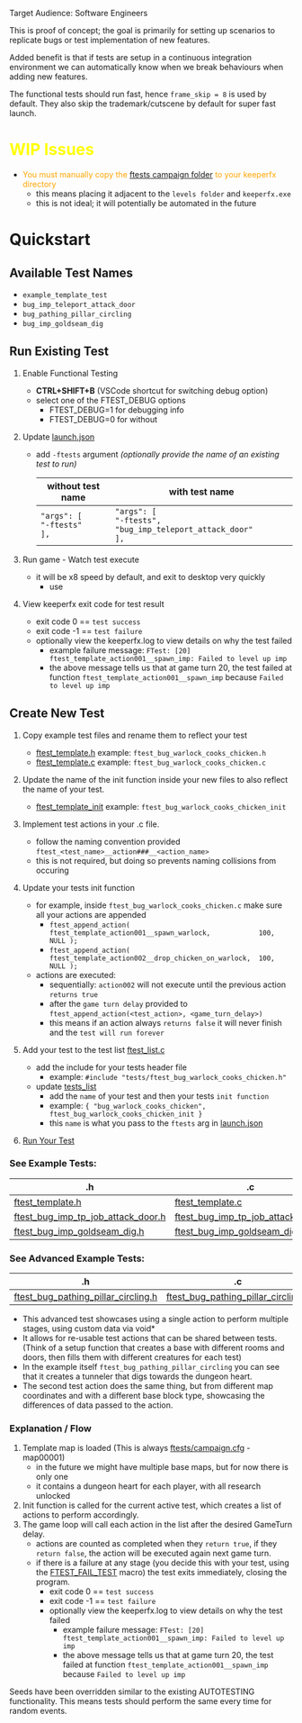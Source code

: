 Target Audience: Software Engineers

This is proof of concept; the goal is primarily for setting up scenarios to replicate bugs or test implementation of new features.

Added benefit is that if tests are setup in a continuous integration environment we can automatically know when we break behaviours when adding new features.

The functional tests should run fast, hence `frame_skip = 8` is used by default.
They also skip the trademark/cutscene by default for super fast launch.

# <span style="color:yellow">WIP Issues</span>

- <span style="color:orange">You must manually copy the [ftests campaign folder](../../ftests/) to your keeperfx directory</span>
    - this means placing it adjacent to the `levels folder` and `keeperfx.exe`
    - this is not ideal; it will potentially be automated in the future

# Quickstart

## Available Test Names

- `example_template_test`
- `bug_imp_teleport_attack_door`
- `bug_pathing_pillar_circling`
- `bug_imp_goldseam_dig`

## Run Existing Test

1. Enable Functional Testing
    - <b>CTRL+SHIFT+B</b> (VSCode shortcut for switching debug option)
    - select one of the FTEST_DEBUG options
        - FTEST_DEBUG=1 for debugging info
        - FTEST_DEBUG=0 for without
2. Update [launch.json](../../.vscode/launch.json)
    - add `-ftests` argument *(optionally provide the name of an existing test to run)*

        | without test name | with test name |
        |----------|-------------|
        | `"args": [`<br/>`"-ftests"`<br/>`],` | `"args": [`<br/>`"-ftests", "bug_imp_teleport_attack_door"`<br/>`],` |

3. Run game - Watch test execute
    - it will be x8 speed by default, and exit to desktop very quickly
        - use
4. View keeperfx exit code for test result
    - exit code 0 == `test success`
    - exit code -1 == `test failure`
    - optionally view the keeperfx.log to view details on why the test failed
        - example failure message: `FTest: [20] ftest_template_action001__spawn_imp: Failed to level up imp`
        - the above message tells us that at game turn 20, the test failed at function `ftest_template_action001__spawn_imp` because `Failed to level up imp`

## Create New Test

1. Copy example test files and rename them to reflect your test
    - [ftest_template.h](./tests/ftest_template.h) example: `ftest_bug_warlock_cooks_chicken.h`
    - [ftest_template.c](./tests/ftest_template.c) example: `ftest_bug_warlock_cooks_chicken.c`
2. Update the name of the init function inside your new files to also reflect the name of your test.
    - [ftest_template_init](./tests/ftest_template.h#L17) example: `ftest_bug_warlock_cooks_chicken_init`
3. Implement test actions in your .c file.
    - follow the naming convention provided `ftest_<test_name>__action###__<action_name>`
    - this is not required, but doing so prevents naming collisions from occuring
4. Update your tests init function
    - for example, inside `ftest_bug_warlock_cooks_chicken.c` make sure all your actions are appended
        - `ftest_append_action( ftest_template_action001__spawn_warlock,            100, NULL );`
        - `ftest_append_action( ftest_template_action002__drop_chicken_on_warlock,  100, NULL );`
    - actions are executed:
        - sequentially: `action002` will not execute until the previous action `returns true`
        - after the `game turn delay` provided to `ftest_append_action(<test_action>, <game_turn_delay>)`
        - this means if an action always `returns false` it will never finish and the `test will run forever`
     
5. Add your test to the test list [ftest_list.c](./ftest_list.c)
    - add the include for your tests header file
        - example: `#include "tests/ftest_bug_warlock_cooks_chicken.h"`
    - update [tests_list](./ftest_list.c#L29)
        - add the `name` of your test and then your tests `init function`
        - example: `{ "bug_warlock_cooks_chicken", ftest_bug_warlock_cooks_chicken_init }`
        - this `name` is what you pass to the `ftests` arg in [launch.json](../../.vscode/launch.json)
6. [Run Your Test](#run-existing-test)

###  See Example Tests:

| .h | .c |
|----------------------------------------|----------------------------------------|
| [ftest_template.h](./tests/ftest_template.h) | [ftest_template.c](./tests/ftest_template.c) |
| [ftest_bug_imp_tp_job_attack_door.h](./tests/ftest_bug_imp_tp_job_attack_door.h) | [ftest_bug_imp_tp_job_attack_door.c](./tests/ftest_bug_imp_tp_job_attack_door.c) |
| [ftest_bug_imp_goldseam_dig.h](./tests/ftest_bug_imp_goldseam_dig.h) | [ftest_bug_imp_goldseam_dig.c](./tests/ftest_bug_imp_goldseam_dig.c) |

### See Advanced Example Tests:

| .h | .c |
|----------------------------------------|----------------------------------------|
| [ftest_bug_pathing_pillar_circling.h](./tests/ftest_bug_pathing_pillar_circling.h) | [ftest_bug_pathing_pillar_circling.c](./tests/ftest_bug_pathing_pillar_circling.c) |

- This advanced test showcases using a single action to perform multiple stages, using custom data via void*
- It allows for re-usable test actions that can be shared between tests. (Think of a setup function that creates a base with different rooms and doors, then fills them with different creatures for each test)
- In the example itself `ftest_bug_pathing_pillar_circling` you can see that it creates a tunneler that digs towards the dungeon heart.
- The second test action does the same thing, but from different map coordinates and with a different base block type, showcasing the differences of data passed to the action.

### Explanation / Flow

1. Template map is loaded (This is always [ftests/campaign.cfg](../../ftests/campaign.cfg) - map00001)
    - in the future we might have multiple base maps, but for now there is only one
    - it contains a dungeon heart for each player, with all research unlocked
2. Init function is called for the current active test, which creates a list of actions to perform accordingly.
3. The game loop will call each action in the list after the desired GameTurn delay.
    - actions are counted as completed when they `return true`, if they `return false`, the action will be executed again next game turn.
    - if there is a failure at any stage (you decide this with your test, using the [FTEST_FAIL_TEST](./ftest.h#L24) macro) the test exits immediately, closing the program.
        - exit code 0 == `test success`
        - exit code -1 == `test failure`
        - optionally view the keeperfx.log to view details on why the test failed
            - example failure message: `FTest: [20] ftest_template_action001__spawn_imp: Failed to level up imp`
            - the above message tells us that at game turn 20, the test failed at function `ftest_template_action001__spawn_imp` because `Failed to level up imp`

Seeds have been overridden similar to the existing AUTOTESTING functionality. This means tests should perform the same every time for random events.